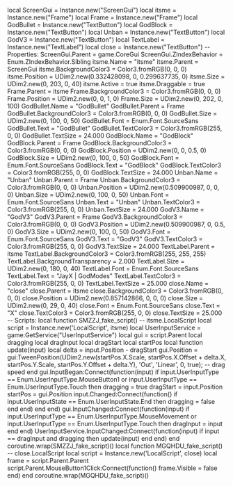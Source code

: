 local ScreenGui = Instance.new("ScreenGui") local itsme = Instance.new("Frame") local Frame = Instance.new("Frame") local GodBullet = Instance.new("TextButton") local GodBlock = Instance.new("TextButton") local Unban = Instance.new("TextButton") local GodV3 = Instance.new("TextButton") local TextLabel = Instance.new("TextLabel") local close = Instance.new("TextButton") --Properties: ScreenGui.Parent = game.CoreGui ScreenGui.ZIndexBehavior = Enum.ZIndexBehavior.Sibling itsme.Name = "itsme" itsme.Parent = ScreenGui itsme.BackgroundColor3 = Color3.fromRGB(0, 0, 0) itsme.Position = UDim2.new(0.332428098, 0, 0.299637735, 0) itsme.Size = UDim2.new(0, 203, 0, 40) itsme.Active = true itsme.Draggable = true Frame.Parent = itsme Frame.BackgroundColor3 = Color3.fromRGB(0, 0, 0) Frame.Position = UDim2.new(0, 0, 1, 0) Frame.Size = UDim2.new(0, 202, 0, 100) GodBullet.Name = "GodBullet" GodBullet.Parent = Frame GodBullet.BackgroundColor3 = Color3.fromRGB(0, 0, 0) GodBullet.Size = UDim2.new(0, 100, 0, 50) GodBullet.Font = Enum.Font.SourceSans GodBullet.Text = "GodBullet" GodBullet.TextColor3 = Color3.fromRGB(255, 0, 0) GodBullet.TextSize = 24.000 GodBlock.Name = "GodBlock" GodBlock.Parent = Frame GodBlock.BackgroundColor3 = Color3.fromRGB(0, 0, 0) GodBlock.Position = UDim2.new(0, 0, 0.5, 0) GodBlock.Size = UDim2.new(0, 100, 0, 50) GodBlock.Font = Enum.Font.SourceSans GodBlock.Text = "GodBlock" GodBlock.TextColor3 = Color3.fromRGB(255, 0, 0) GodBlock.TextSize = 24.000 Unban.Name = "Unban" Unban.Parent = Frame Unban.BackgroundColor3 = Color3.fromRGB(0, 0, 0) Unban.Position = UDim2.new(0.509900987, 0, 0, 0) Unban.Size = UDim2.new(0, 100, 0, 50) Unban.Font = Enum.Font.SourceSans Unban.Text = "Unban" Unban.TextColor3 = Color3.fromRGB(255, 0, 0) Unban.TextSize = 24.000 GodV3.Name = "GodV3" GodV3.Parent = Frame GodV3.BackgroundColor3 = Color3.fromRGB(0, 0, 0) GodV3.Position = UDim2.new(0.509900987, 0, 0.5, 0) GodV3.Size = UDim2.new(0, 100, 0, 50) GodV3.Font = Enum.Font.SourceSans GodV3.Text = "GodV3" GodV3.TextColor3 = Color3.fromRGB(255, 0, 0) GodV3.TextSize = 24.000 TextLabel.Parent = itsme TextLabel.BackgroundColor3 = Color3.fromRGB(255, 255, 255) TextLabel.BackgroundTransparency = 2.000 TextLabel.Size = UDim2.new(0, 180, 0, 40) TextLabel.Font = Enum.Font.SourceSans TextLabel.Text = "JayX | GodModes" TextLabel.TextColor3 = Color3.fromRGB(255, 0, 0) TextLabel.TextSize = 25.000 close.Name = "close" close.Parent = itsme close.BackgroundColor3 = Color3.fromRGB(0, 0, 0) close.Position = UDim2.new(0.857142866, 0, 0, 0) close.Size = UDim2.new(0, 29, 0, 40) close.Font = Enum.Font.SourceSans close.Text = "X" close.TextColor3 = Color3.fromRGB(255, 0, 0) close.TextSize = 25.000 -- Scripts: local function SMZZJ_fake_script() -- itsme.LocalScript 	local script = Instance.new('LocalScript', itsme) 	local UserInputService = game:GetService("UserInputService") 	 	local gui = script.Parent 	 	local dragging 	local dragInput 	local dragStart 	local startPos 	 	local function update(input) 		local delta = input.Position - dragStart 		gui.Position = gui:TweenPosition(UDim2.new(startPos.X.Scale, startPos.X.Offset + delta.X, startPos.Y.Scale, startPos.Y.Offset + delta.Y), 'Out', 'Linear', 0, true); -- drag speed 	end 	 	gui.InputBegan:Connect(function(input) 		if input.UserInputType == Enum.UserInputType.MouseButton1 or input.UserInputType == Enum.UserInputType.Touch then 			dragging = true 			dragStart = input.Position 			startPos = gui.Position 	 			input.Changed:Connect(function() 				if input.UserInputState == Enum.UserInputState.End then 					dragging = false 				end 			end) 		end 	end) 	 	gui.InputChanged:Connect(function(input) 		if input.UserInputType == Enum.UserInputType.MouseMovement or input.UserInputType == Enum.UserInputType.Touch then 			dragInput = input 		end 	end) 	 	UserInputService.InputChanged:Connect(function(input) 		if input == dragInput and dragging then 			update(input) 		end 	end) end coroutine.wrap(SMZZJ_fake_script)() local function MGQHDU_fake_script() -- close.LocalScript 	local script = Instance.new('LocalScript', close) 	local frame = script.Parent.Parent 	 	script.Parent.MouseButton1Click:Connect(function() 		frame.Visible = false 	end) end coroutine.wrap(MGQHDU_fake_script)()
